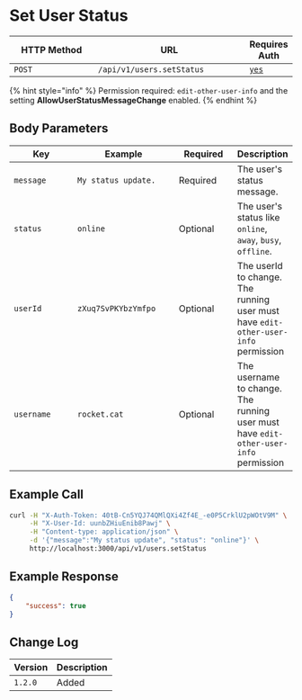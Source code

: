# Set User Status

<table><thead><tr><th width="163">HTTP Method</th><th width="279">URL</th><th>Requires Auth</th></tr></thead><tbody><tr><td><code>POST</code></td><td><code>/api/v1/users.setStatus</code></td><td><a href="../../authentication-endpoints/"><code>yes</code></a></td></tr></tbody></table>

{% hint style="info" %}
Permission required: `edit-other-user-info` and the setting **AllowUserStatusMessageChange** enabled.
{% endhint %}

## Body Parameters

<table><thead><tr><th width="154">Key</th><th width="210">Example</th><th width="121">Required</th><th>Description</th></tr></thead><tbody><tr><td><code>message</code></td><td><code>My status update.</code></td><td>Required</td><td>The user's status message.</td></tr><tr><td><code>status</code></td><td><code>online</code></td><td>Optional</td><td>The user's status like <code>online</code>, <code>away</code>, <code>busy</code>, <code>offline</code>.</td></tr><tr><td><code>userId</code></td><td><code>zXuq7SvPKYbzYmfpo</code></td><td>Optional</td><td>The userId to change. The running user must have <code>edit-other-user-info</code> permission</td></tr><tr><td><code>username</code></td><td><code>rocket.cat</code></td><td>Optional</td><td>The username to change. The running user must have <code>edit-other-user-info</code> permission</td></tr></tbody></table>

## Example Call

```bash
curl -H "X-Auth-Token: 40tB-Cn5YQJ74QMlQXi4Zf4E_-e0P5CrklU2pWOtV9M" \
     -H "X-User-Id: uunbZHiuEnib8Pawj" \
     -H "Content-type: application/json" \
     -d '{"message":"My status update", "status": "online"}' \
     http://localhost:3000/api/v1/users.setStatus
```

## Example Response

```json
{
    "success": true
}
```

## Change Log

| Version | Description |
| ------- | ----------- |
| `1.2.0` | Added       |
